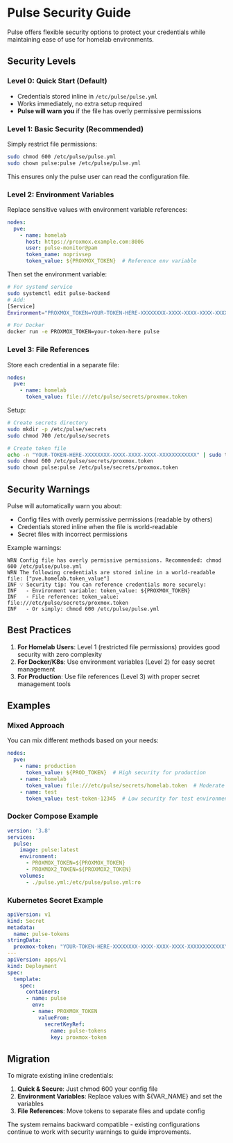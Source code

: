 # Pulse Security Guide

Pulse offers flexible security options to protect your credentials while maintaining ease of use for homelab environments.

## Security Levels

### Level 0: Quick Start (Default)
- Credentials stored inline in `/etc/pulse/pulse.yml`
- Works immediately, no extra setup required
- **Pulse will warn you** if the file has overly permissive permissions

### Level 1: Basic Security (Recommended)
Simply restrict file permissions:
```bash
sudo chmod 600 /etc/pulse/pulse.yml
sudo chown pulse:pulse /etc/pulse/pulse.yml
```
This ensures only the pulse user can read the configuration file.

### Level 2: Environment Variables
Replace sensitive values with environment variable references:

```yaml
nodes:
  pve:
    - name: homelab
      host: https://proxmox.example.com:8006
      user: pulse-monitor@pam
      token_name: noprivsep
      token_value: ${PROXMOX_TOKEN}  # Reference env variable
```

Then set the environment variable:
```bash
# For systemd service
sudo systemctl edit pulse-backend
# Add:
[Service]
Environment="PROXMOX_TOKEN=YOUR-TOKEN-HERE-XXXXXXXX-XXXX-XXXX-XXXX-XXXXXXXXXXXX"

# For Docker
docker run -e PROXMOX_TOKEN=your-token-here pulse
```

### Level 3: File References
Store each credential in a separate file:

```yaml
nodes:
  pve:
    - name: homelab
      token_value: file:///etc/pulse/secrets/proxmox.token
```

Setup:
```bash
# Create secrets directory
sudo mkdir -p /etc/pulse/secrets
sudo chmod 700 /etc/pulse/secrets

# Create token file
echo -n "YOUR-TOKEN-HERE-XXXXXXXX-XXXX-XXXX-XXXX-XXXXXXXXXXXX" | sudo tee /etc/pulse/secrets/proxmox.token
sudo chmod 600 /etc/pulse/secrets/proxmox.token
sudo chown pulse:pulse /etc/pulse/secrets/proxmox.token
```

## Security Warnings

Pulse will automatically warn you about:
- Config files with overly permissive permissions (readable by others)
- Credentials stored inline when the file is world-readable
- Secret files with incorrect permissions

Example warnings:
```
WRN Config file has overly permissive permissions. Recommended: chmod 600 /etc/pulse/pulse.yml
WRN The following credentials are stored inline in a world-readable file: ["pve.homelab.token_value"]
INF 💡 Security tip: You can reference credentials more securely:
INF   - Environment variable: token_value: ${PROXMOX_TOKEN}
INF   - File reference: token_value: file:///etc/pulse/secrets/proxmox.token
INF   - Or simply: chmod 600 /etc/pulse/pulse.yml
```

## Best Practices

1. **For Homelab Users**: Level 1 (restricted file permissions) provides good security with zero complexity
2. **For Docker/K8s**: Use environment variables (Level 2) for easy secret management
3. **For Production**: Use file references (Level 3) with proper secret management tools

## Examples

### Mixed Approach
You can mix different methods based on your needs:

```yaml
nodes:
  pve:
    - name: production
      token_value: ${PROD_TOKEN}  # High security for production
    - name: homelab
      token_value: file:///etc/pulse/secrets/homelab.token  # Moderate security
    - name: test
      token_value: test-token-12345  # Low security for test environment
```

### Docker Compose Example
```yaml
version: '3.8'
services:
  pulse:
    image: pulse:latest
    environment:
      - PROXMOX_TOKEN=${PROXMOX_TOKEN}
      - PROXMOX2_TOKEN=${PROXMOX2_TOKEN}
    volumes:
      - ./pulse.yml:/etc/pulse/pulse.yml:ro
```

### Kubernetes Secret Example
```yaml
apiVersion: v1
kind: Secret
metadata:
  name: pulse-tokens
stringData:
  proxmox-token: "YOUR-TOKEN-HERE-XXXXXXXX-XXXX-XXXX-XXXX-XXXXXXXXXXXX"
---
apiVersion: apps/v1
kind: Deployment
spec:
  template:
    spec:
      containers:
      - name: pulse
        env:
        - name: PROXMOX_TOKEN
          valueFrom:
            secretKeyRef:
              name: pulse-tokens
              key: proxmox-token
```

## Migration

To migrate existing inline credentials:

1. **Quick & Secure**: Just chmod 600 your config file
2. **Environment Variables**: Replace values with ${VAR_NAME} and set the variables
3. **File References**: Move tokens to separate files and update config

The system remains backward compatible - existing configurations continue to work with security warnings to guide improvements.